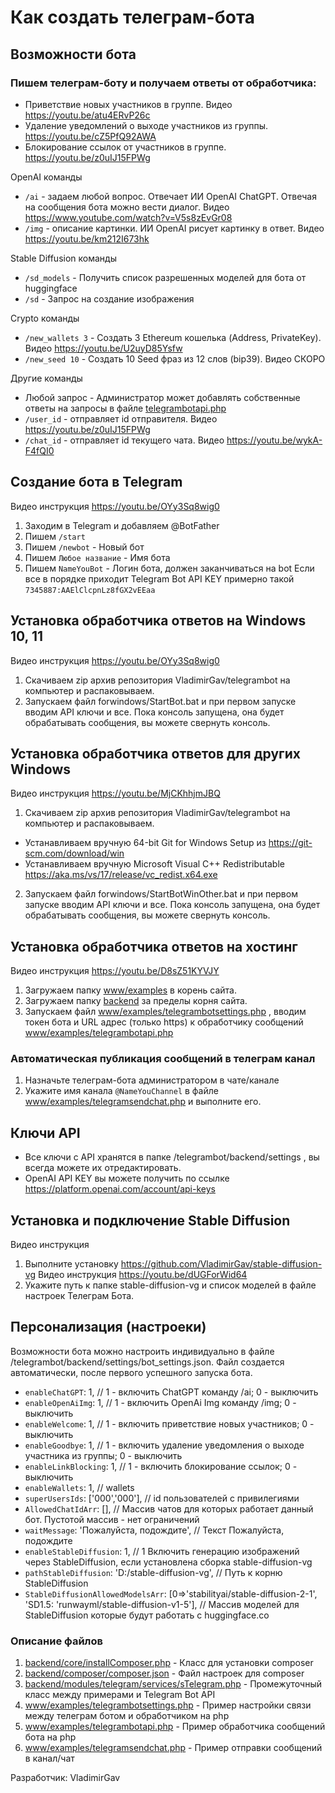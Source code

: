 # Как создать телеграм-бота

## Возможности бота
### Пишем телеграм-боту и получаем ответы от обработчика:
- Приветствие новых участников в группе. Видео https://youtu.be/atu4ERvP26c
- Удаление уведомлений о выходе участников из группы. https://youtu.be/cZ5PfQ92AWA 
- Блокирование ссылок от участников в группе. https://youtu.be/z0uIJ15FPWg

OpenAI команды
- `/ai` - задаем любой вопрос. Отвечает ИИ OpenAI ChatGPT. Отвечая на сообщения бота можно вести диалог. Видео https://www.youtube.com/watch?v=V5s8zEvGr08
- `/img` - описание картинки. ИИ OpenAI рисует картинку в ответ. Видео https://youtu.be/km212I673hk

Stable Diffusion команды
- `/sd_models` - Получить список разрешенных моделей для бота от huggingface
- `/sd` - Запрос на создание изображения

Crypto команды
- `/new_wallets 3` - Создать 3 Ethereum кошелька (Address, PrivateKey). Видео https://youtu.be/U2uyD85Ysfw
- `/new_seed 10` - Создать 10 Seed фраз из 12 слов (bip39). Видео СКОРО

Другие команды
- Любой запрос - Администратор может добавлять собственные ответы на запросы в файле [telegrambotapi.php](www/examples/telegrambotapi.php)
- `/user_id` - отправляет id отправителя. Видео https://youtu.be/z0uIJ15FPWg
- `/chat_id` - отправляет id текущего чата. Видео https://youtu.be/wykA-F4fQI0

## Создание бота в Telegram
Видео инструкция https://youtu.be/OYy3Sq8wig0
1. Заходим в Telegram и добавляем @BotFather
2. Пишем `/start`
3. Пишем `/newbot` - Новый бот
4. Пишем `Любое название` - Имя бота
5. Пишем `NameYouBot` - Логин бота, должен заканчиваться на bot
Если все в порядке приходит Telegram Bot API KEY примерно такой `7345887:AAElClcpnLz8fGX2vEEaa`

## Установка обработчика ответов на Windows 10, 11
Видео инструкция https://youtu.be/OYy3Sq8wig0
1. Скачиваем zip архив репозитория VladimirGav/telegrambot на компьютер и распаковываем.
2. Запускаем файл forwindows/StartBot.bat и при первом запуске вводим API ключи и все.
Пока консоль запущена, она будет обрабатывать сообщения, вы можете свернуть консоль.

## Установка обработчика ответов для других Windows
Видео инструкция https://youtu.be/MjCKhhjmJBQ
1. Скачиваем zip архив репозитория VladimirGav/telegrambot на компьютер и распаковываем.
- Устанавливаем вручную 64-bit Git for Windows Setup из https://git-scm.com/download/win
- Устанавливаем вручную Microsoft Visual C++ Redistributable https://aka.ms/vs/17/release/vc_redist.x64.exe
2. Запускаем файл forwindows/StartBotWinOther.bat и при первом запуске вводим API ключи и все.
Пока консоль запущена, она будет обрабатывать сообщения, вы можете свернуть консоль.

## Установка обработчика ответов на хостинг
Видео инструкция https://youtu.be/D8sZ51KYVJY
1. Загружаем папку [www/examples](www/examples) в корень сайта.
2. Загружаем папку [backend](backend) за пределы корня сайта.
3. Запускаем файл  [www/examples/telegrambotsettings.php](www/examples/telegrambotsettings.php) , вводим токен бота и URL адрес (только https) к обработчику сообщений [www/examples/telegrambotapi.php](www/examples/telegrambotapi.php)

### Автоматическая публикация сообщений в телеграм канал
1. Назначьте телеграм-бота администратором в чате/канале
2. Укажите имя канала `@NameYouChannel` в файле [www/examples/telegramsendchat.php](www/examples/telegramsendchat.php) и выполните его.

## Ключи API
- Все ключи с API хранятся в папке /telegrambot/backend/settings , вы всегда можете их отредактировать.
- OpenAI API KEY вы можете получить по ссылке https://platform.openai.com/account/api-keys

## Установка и подключение Stable Diffusion
Видео инструкция 
1. Выполните установку https://github.com/VladimirGav/stable-diffusion-vg Видео инструкция https://youtu.be/dUGForWid64
2. Укажите путь к папке stable-diffusion-vg и список моделей в файле настроек Телеграм Бота.

## Персонализация (настроеки)
Возможности бота можно настроить индивидуально в файле /telegrambot/backend/settings/bot_settings.json. Файл создается автоматически, после первого успешного запуска бота.
- `enableChatGPT`: 1, // 1 - включить ChatGPT команду /ai; 0 - выключить
- `enableOpenAiImg`: 1, // 1 - включить OpenAi Img команду /img; 0 - выключить
- `enableWelcome`: 1, // 1 - включить приветствие новых участников; 0 - выключить
- `enableGoodbye`: 1, // 1 - включить удаление уведомления о выходе участника из группы; 0 - выключить
- `enableLinkBlocking`: 1, // 1 - включить блокирование ссылок; 0 - выключить
- `enableWallets`: 1, // wallets
- `superUsersIds`: ['000','000'], // id пользователей с привилегиями
- `AllowedChatIdArr`: [], // Массив чатов для которых работает данный бот. Пустотой массив - нет ограничений
- `waitMessage`: 'Пожалуйста, подождите', // Текст Пожалуйста, подождите
- `enableStableDiffusion`: 1, // 1 Включить генерацию изображений через StableDiffusion, если установлена сборка stable-diffusion-vg
- `pathStableDiffusion`: 'D:/stable-diffusion-vg', // Путь к корню StableDiffusion
- `StableDiffusionAllowedModelsArr`: [0=>'stabilityai/stable-diffusion-2-1', 'SD1.5: 'runwayml/stable-diffusion-v1-5'], // Массив моделей для StableDiffusion которые будут работать с huggingface.co

### Описание файлов
1. [backend/core/installComposer.php](backend/core/installComposer.php) - Класс для установки composer
2. [backend/composer/composer.json](backend/composer/composer.json) - Файл настроек для composer
3. [backend/modules/telegram/services/sTelegram.php](backend/modules/telegram/services/sTelegram.php) - Промежуточный класс между примерами и Telegram Bot API
4. [www/examples/telegrambotsettings.php](www/examples/telegrambotsettings.php) - Пример настройки связи между телеграм ботом и обработчиком на php
5. [www/examples/telegrambotapi.php](www/examples/telegrambotapi.php) - Пример обработчика сообщений бота на php
6. [www/examples/telegramsendchat.php](www/examples/telegramsendchat.php) - Пример отправки сообщений в канал/чат

Разработчик: VladimirGav